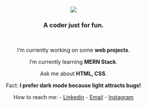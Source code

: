 <h1 align="center">
  <img src="http://readme-typing-svg.herokuapp.com?font=Fira+Code&weight=700&size=26&duration=4000&pause=800&color=43C09A&background=FFFFFF46&center=true&vCenter=true&random=false&width=500&lines=Hey+there!+;I+am+Satyam%2C;+an+enthusiastic+web+developer."/>
</h1>
<h3 align="center">A coder just for fun.</h3>

<br/>

<div align="center">
  
 I’m currently working on some <b>web projects</b>.
  
 I’m currently learning **MERN Stack**.
 
 <!--
 I’m looking to collaborate on **web projects**. 
 -->
 
 Ask me about **HTML, CSS**.

 Fact: <b>I prefer dark mode because light attracts bugs!</b>
 
 How to reach me: 
    - [Linkedin](https://www.linkedin.com/in/satyam-katiyar-a48bb4255/)
    - [Email](226320074@gkv.ac.in)
    - [Instagram](https://www.instagram.com/satyam17d6f17a/)
    
</div>
